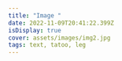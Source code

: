 ```yaml
---
title: "Image "
date: 2022-11-09T20:41:22.399Z
isDisplay: true
cover: assets/images/img2.jpg
tags: text, tatoo, leg
---
```

